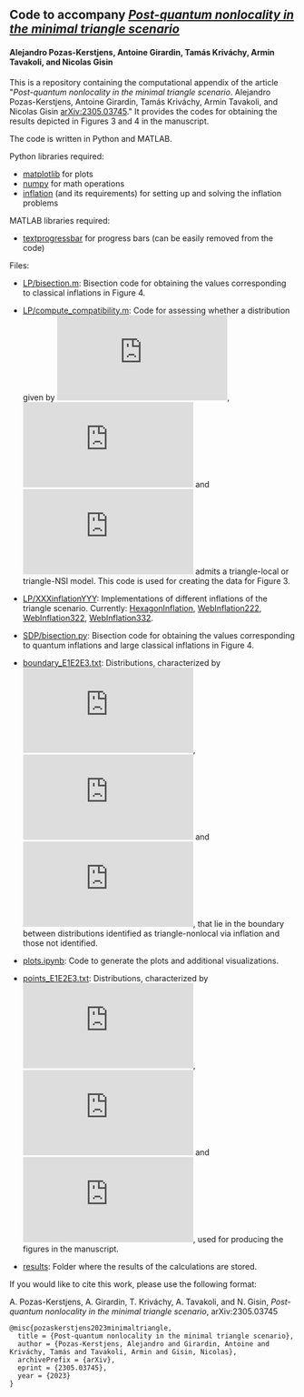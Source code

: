 ## Code to accompany *[Post-quantum nonlocality in the minimal triangle scenario](https://www.arxiv.org/abs/2305.03745)*
#### Alejandro Pozas-Kerstjens, Antoine Girardin, Tamás Kriváchy, Armin Tavakoli, and Nicolas Gisin

This is a repository containing the computational appendix of the article "*Post-quantum nonlocality in the minimal triangle scenario*. Alejandro Pozas-Kerstjens, Antoine Girardin, Tamás Kriváchy, Armin Tavakoli, and Nicolas Gisin [arXiv:2305.03745](https://www.arxiv.org/abs/2305.03745)." It provides the codes for obtaining the results depicted in Figures 3 and 4 in the manuscript.

The code is written in Python and MATLAB.

Python libraries required:
- [matplotlib](https://matplotlib.org) for plots
- [numpy](https://www.numpy.org) for math operations
- [inflation](https://www.github.com/ecboghiu/inflation) (and its requirements) for setting up and solving the inflation problems

MATLAB libraries required:
- [textprogressbar](https://github.com/megasthenis/textprogressbar) for progress bars (can be easily removed from the code)

Files:

  - [LP/bisection.m](https://github.com/apozas/minimal-triangle/blob/main/LP/bisection.m): Bisection code for obtaining the values corresponding to classical inflations in Figure 4.

  - [LP/compute_compatibility.m](https://github.com/apozas/minimal-triangle/blob/main/LP/compute_compatibility.m): Code for assessing whether a distribution given by ![](https://latex.codecogs.com/svg.latex?E_1), ![](https://latex.codecogs.com/svg.latex?E_2) and ![](https://latex.codecogs.com/svg.latex?E_3) admits a triangle-local or triangle-NSI model. This code is used for creating the data for Figure 3.

  - [LP/XXXinflationYYY](https://github.com/apozas/minimal-triangle/blob/main/LP/): Implementations of different inflations of the triangle scenario. Currently: [HexagonInflation](https://github.com/apozas/minimal-triangle/blob/main/LP/HexagonInflation.m), [WebInflation222](https://github.com/apozas/minimal-triangle/blob/main/LP/WebInflation222.m), [WebInflation322](https://github.com/apozas/minimal-triangle/blob/main/LP/WebInflation322.m), [WebInflation332](https://github.com/apozas/minimal-triangle/blob/main/LP/WebInflation332.m).

  - [SDP/bisection.py](https://github.com/apozas/minimal-triangle/blob/main/SDP/bisection.py): Bisection code for obtaining the values corresponding to quantum inflations and large classical inflations in Figure 4.

  - [boundary_E1E2E3.txt](https://github.com/apozas/minimal-triangle/blob/main/boundary_E1E2E3.txt): Distributions, characterized by ![](https://latex.codecogs.com/svg.latex?E_1), ![](https://latex.codecogs.com/svg.latex?E_2) and ![](https://latex.codecogs.com/svg.latex?E_3), that lie in the boundary between distributions identified as triangle-nonlocal via inflation and those not identified.
  
  - [plots.ipynb](https://github.com/apozas/minimal-triangle/blob/main/plots.ipynb): Code to generate the plots and additional visualizations.

  - [points_E1E2E3.txt](https://github.com/apozas/minimal-triangle/blob/main/points_E1E2E3.txt): Distributions, characterized by ![](https://latex.codecogs.com/svg.latex?E_1), ![](https://latex.codecogs.com/svg.latex?E_2) and ![](https://latex.codecogs.com/svg.latex?E_3), used for producing the figures in the manuscript.

  - [results](https://github.com/apozas/minimal-triangle/blob/main/results/): Folder where the results of the calculations are stored.

If you would like to cite this work, please use the following format:

A. Pozas-Kerstjens, A. Girardin, T. Kriváchy, A. Tavakoli, and N. Gisin, _Post-quantum nonlocality in the minimal triangle scenario_, arXiv:2305.03745

```
@misc{pozaskerstjens2023minimaltriangle,
  title = {Post-quantum nonlocality in the minimal triangle scenario},
  author = {Pozas-Kerstjens, Alejandro and Girardin, Antoine and Kriváchy, Tamás and Tavakoli, Armin and Gisin, Nicolas},
  archivePrefix = {arXiv},
  eprint = {2305.03745},
  year = {2023}
}
```
